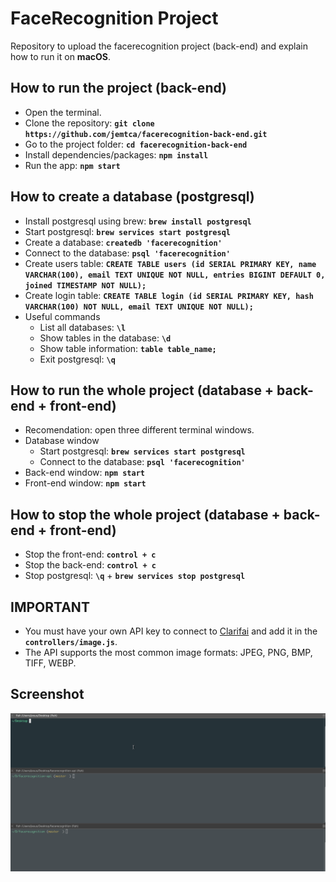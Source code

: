 
# FaceRecognition Project
Repository to upload the facerecognition project (back-end) and explain how to run it on **macOS**.

## How to run the project (back-end)
* Open the terminal.
* Clone the repository: **`git clone https://github.com/jemtca/facerecognition-back-end.git`**
* Go to the project folder: **`cd facerecognition-back-end`**
* Install dependencies/packages: **`npm install`**
* Run the app: **`npm start`**

## How to create a database (postgresql)
* Install postgresql using brew: **`brew install postgresql`**
* Start postgresql: **`brew services start postgresql`**
* Create a database: **`createdb 'facerecognition'`**
* Connect to the database: **`psql 'facerecognition'`**
* Create users table: **`CREATE TABLE users (id SERIAL PRIMARY KEY, name VARCHAR(100), email TEXT UNIQUE NOT NULL, entries BIGINT DEFAULT 0, joined TIMESTAMP NOT NULL);`**
* Create login table: **`CREATE TABLE login (id SERIAL PRIMARY KEY, hash VARCHAR(100) NOT NULL, email TEXT UNIQUE NOT NULL);`**
* Useful commands
    * List all databases: **`\l`**
	* Show tables in the database: **`\d`**
	* Show table information: **`table table_name;`**
	* Exit postgresql: **`\q`**

## How to run the whole project (database + back-end + front-end)
* Recomendation: open three different terminal windows.
* Database window
    * Start postgresql: **`brew services start postgresql`**
    * Connect to the database: **`psql 'facerecognition'`**
* Back-end window: **`npm start`**
* Front-end window: **`npm start`**

## How to stop the whole project (database + back-end + front-end)
* Stop the front-end: **`control + c`**
* Stop the back-end: **`control + c`**
* Stop postgresql: **`\q`** + **`brew services stop postgresql`**

## IMPORTANT
* You must have your own API key to connect to [Clarifai](https://www.clarifai.com/) and add it in the **`controllers/image.js`**.
* The API supports the most common image formats: JPEG, PNG, BMP, TIFF, WEBP.

## Screenshot
![](https://github.com/jemtca/facerecognition-back-end/blob/master/screenshots/facerecognition.gif)
